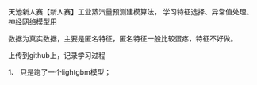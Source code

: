 天池新人赛【新人赛】工业蒸汽量预测建模算法， 学习特征选择、异常值处理、神经网络模型用

数据为真实数据，主要是匿名特征，匿名特征一般比较蛋疼，特征不好做。

上传到github上，记录学习过程

1、 只是跑了一个lightgbm模型；